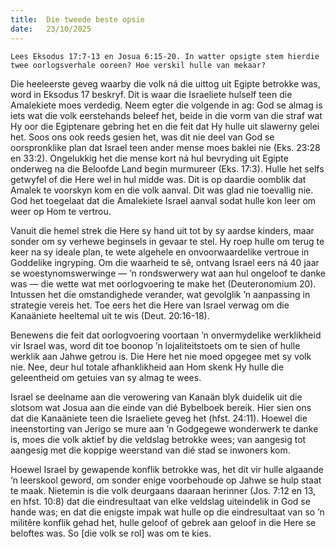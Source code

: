 ```yaml
---
title:  Die tweede beste opsie
date:   23/10/2025
---
```


`Lees Eksodus 17:7-13 en Josua 6:15-20. In watter opsigte stem hierdie twee oorlogsverhale ooreen? Hoe verskil hulle van mekaar?`

Die heeleerste geveg waarby die volk ná die uittog uit Egipte betrokke was, word in Eksodus 17 beskryf. Dit is waar die Israeliete hulself teen die Amalekiete moes verdedig. Neem egter die volgende in ag: God se almag is iets wat die volk eerstehands beleef het, beide in die vorm van die straf wat Hy oor die Egiptenare gebring het en die feit dat Hy hulle uit slawerny gelei het. Soos ons ook reeds gesien het, was dit nie deel van God se oorspronklike plan dat Israel teen ander mense moes baklei nie (Eks. 23:28 en 33:2). Ongelukkig het die mense kort ná hul bevryding uit Egipte onderweg na die Beloofde Land begin murmureer (Eks. 17:3). Hulle het selfs getwyfel of die Here wel in hul midde was. Dit is op daardie oomblik dat Amalek te voorskyn kom en die volk aanval. Dit was glad nie toevallig nie. God het toegelaat dat die Amalekiete Israel aanval sodat hulle kon leer om weer op Hom te vertrou.

Vanuit die hemel strek die Here sy hand uit tot by sy aardse kinders, maar sonder om sy verhewe beginsels in gevaar te stel. Hy roep hulle om terug te keer na sy ideale plan, te wete algehele en onvoorwaardelike vertroue in Goddelike ingryping. Om die waarheid te sê, ontvang Israel eers ná 40 jaar se woestynomswerwinge — ’n rondswerwery wat aan hul ongeloof te danke was — die wette wat met oorlogvoering te make het (Deuteronomium 20). Intussen het die omstandighede verander, wat gevolglik ’n aanpassing in strategie vereis het. Toe eers het die Here van Israel verwag om die Kanaäniete heeltemal uit te wis (Deut. 20:16-18).

Benewens die feit dat oorlogvoering voortaan ’n onvermydelike werklikheid vir Israel was, word dit toe boonop ’n lojaliteitstoets om te sien of hulle werklik aan Jahwe getrou is. Die Here het nie moed opgegee met sy volk nie. Nee, deur hul totale afhanklikheid aan Hom skenk Hy hulle die geleentheid om getuies van sy almag te wees.

Israel se deelname aan die verowering van Kanaän blyk duidelik uit die slotsom wat Josua aan die einde van dié Bybelboek bereik. Hier sien ons dat die Kanaäniete teen die Israeliete geveg het (hfst. 24:11). Hoewel die ineenstorting van Jerigo se mure aan ’n Godgegewe wonderwerk te danke is, moes die volk aktief by die veldslag betrokke wees; van aangesig tot aangesig met die koppige weerstand van dié stad se inwoners kom.

Hoewel Israel by gewapende konflik betrokke was, het dit vir hulle algaande ‘n leerskool geword, om sonder enige voorbehoude op Jahwe se hulp staat te maak. Nietemin is die volk deurgaans daaraan herinner (Jos. 7:12 en 13, en hfst. 10:8) dat die eindresultaat van elke veldslag uiteindelik in God se hande was; en dat die enigste impak wat hulle op die eindresultaat van so ’n militêre konflik gehad het, hulle geloof of gebrek aan geloof in die Here se beloftes was. So [die volk se rol] was om te kies.